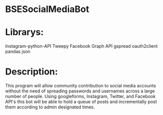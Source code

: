 # BSESocialMediaBot

# Librarys:
Instagram-python-API
Tweepy
Facebook Graph API
gspread
oauth2client
pandas
json

# Description:
This program will allow community contribution to social media accounts without the need of spreading passwords and usernames across a large number of people.
Using googleforms, Instagram, Twitter, and Facebook API's this bot will be able to hold a queue of posts and incrementally post them according to admin designated times. 


